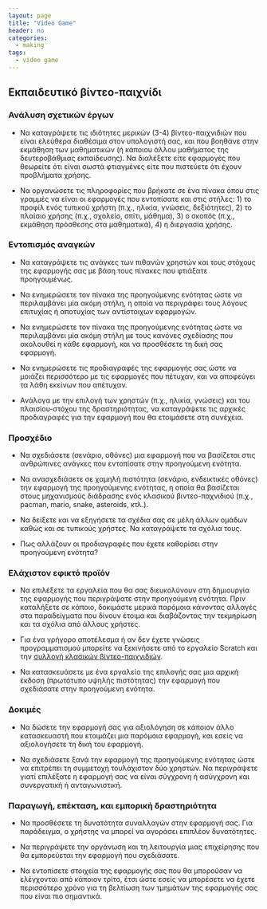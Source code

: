 ```yaml
---
layout: page
title: "Video Game"
header: no
categories:
  - making
tags:
  - video game
---
```


## Εκπαιδευτικό βίντεο-παιχνίδι

### Ανάλυση σχετικών έργων

* Να καταγράψετε τις ιδιότητες μερικών (3-4) βίντεο-παιχνιδιών που είναι ελεύθερα διαθέσιμα στον υπολογιστή σας, και που βοηθάνε στην εκμάθηση των μαθηματικών (ή κάποιου άλλου μαθήματος της δευτεροβάθμιας εκπαίδευσης). Να διαλέξετε είτε εφαρμογές που θεωρείτε ότι είναι σωστά φτιαγμένες είτε που πιστεύετε ότι έχουν προβλήματα χρήσης.

* Να οργανώσετε τις πληροφορίες που βρήκατε σε ένα πίνακα όπου στις γραμμές να είναι οι εφαρμογές που εντοπίσατε και στις στήλες: 1) το προφίλ ενός τυπικού χρήστη (π.χ., ηλικία, γνώσεις, δεξιότητες), 2) το πλαίσιο χρήσης (π.χ., σχολείο, σπίτι, μάθημα), 3) ο σκοπός (π.χ., εκμάθηση πρόσθεσης στα μαθηματικά), 4) η διεργασία χρήσης.

### Εντοπισμός αναγκών

* Να καταγράψετε τις ανάγκες των πιθανών χρηστών και τους στόχους της εφαρμογής σας με βάση τους πίνακες που φτιάξατε προηγουμένως.

* Να ενημερώσετε τον πίνακα της προηγούμενης ενότητας ώστε να περιλαμβάνει μία ακόμη στήλη, η οποία να περιγράφει τους λόγους επιτυχίας ή αποτυχίας των αντίστοιχων εφαρμογών.

* Να ενημερώσετε τον πίνακα της προηγούμενης ενότητας ώστε να περιλαμβάνει μία ακόμη στήλη με τους κανόνες σχεδίασης που ακολουθεί η κάθε εφαρμογή, και να προσθέσετε τη δική σας εφαρμογή.

* Να ενημερώσετε τις προδιαγραφές της εφαρμογής σας ώστε να μοιάζει περισσότερο με τις εφαρμογές που πέτυχαν, και να αποφεύγει τα λάθη εκείνων που απέτυχαν.

* Ανάλογα με την επιλογή των χρηστών (π.χ., ηλικία, γνώσεις) και του πλαισίου-στόχου της δραστηριότητας, να καταγράψετε τις αρχικές προδιαγραφές για την εφαρμογή που θα ετοιμάσετε στη συνέχεια.

### Προσχέδιο

* Να σχεδιάσετε (σενάριο, οθόνες) μια εφαρμογή που να βασίζεται στις ανθρώπινες ανάγκες που εντοπίσατε στην προηγούμενη ενότητα.

* Να ανασχεδιάσετε σε χαμηλή πιστότητα (σενάριο, ενδεικτικές οθόνες) την εφαρμογή της προηγούμενης ενότητας, η οποία θα βασίζεται στους μηχανισμούς διάδρασης ενός κλασικού βιντεο-παχνιδιού (π.χ., pacman, mario, snake, asteroids, κτλ.).

* Να δείξετε και να εξηγήσετε τα σχέδια σας σε μέλη άλλων ομάδων καθώς και σε τυπικούς χρήστες. Να καταγράψετε τα σχόλια τους.

* Πως αλλάζουν οι προδιαγραφές που έχετε καθορίσει στην προηγούμενη ενότητα?

### Ελάχιστον εφικτό προϊόν

* Να επιλέξετε τα εργαλεία που θα σας διευκολύνουν στη δημιουργία της εφαρμογής που περιγράψατε στην προηγούμενη ενότητα. Πριν καταλήξετε σε κάποιο, δοκιμάστε μερικά παρόμοια κάνοντας αλλαγές στα παραδείγματα που δίνουν έτοιμα και διαβάζοντας την τεκμηρίωση και τα σχόλια από άλλους χρήστες.

* Για ένα γρήγορο αποτέλεσμα ή αν δεν έχετε γνώσεις προγραμματισμού μπορείτε να ξεκινήσετε από το εργαλείο Scratch και την [συλλογή κλασικών βίντεο-παιχνιδιών](https://scratch.mit.edu/studios/1806699/).

* Να κατασκευάσετε με ένα εργαλείο της επιλογής σας μια αρχική έκδοση (πρωτότυπο υψηλής πιστότητας) την εφαρμογή που σχεδιάσατε στην προηγούμενη ενότητα.

### Δοκιμές

* Να δώσετε την εφαρμογή σας για αξιολόγηση σε κάποιον άλλο κατασκευαστή που ετοιμάζει μια παρόμοια εφαρμογή, και εσείς να αξιολογήσετε τη δική του εφαρμογή.

* Να σχεδιάσετε ξανά την εφαρμογή της προηγούμενης ενότητας ώστε να επιτρέπει τη συμμετοχή τουλάχιστον δύο χρηστών. Να περιγράψετε γιατί επιλέξατε η εφαρμογή σας να είναι σύγχρονη ή ασύγχρονη και συνεργατική ή ανταγωνιστική.

### Παραγωγή, επέκταση, και εμπορική δραστηριότητα

* Να προσθέσετε τη δυνατότητα συναλλαγών στην εφαρμογή σας. Για παράδειγμα, ο χρήστης να μπορεί να αγοράσει επιπλέον δυνατότητες.

* Να περιγράψετε την οργάνωση και τη λειτουργία μιας επιχείρησης που θα εμπορεύεται την εφαρμογή που σχεδιάσατε.

* Να εντοπίσετε στοιχεία της εφαρμογής σας που θα μπορούσαν να ελέγχονται από κάποιον τρίτο, έτσι ώστε εσείς να μπορέσετε να έχετε περισσότερο χρόνο για τη βελτίωση των τμημάτων της εφαρμογής σας που είναι πιο σημαντικά.
